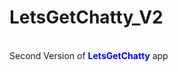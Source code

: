 # LetsGetChatty_V2
<br />Second Version of <font color="blue"><b>LetsGetChatty</b></font> app
<br />
